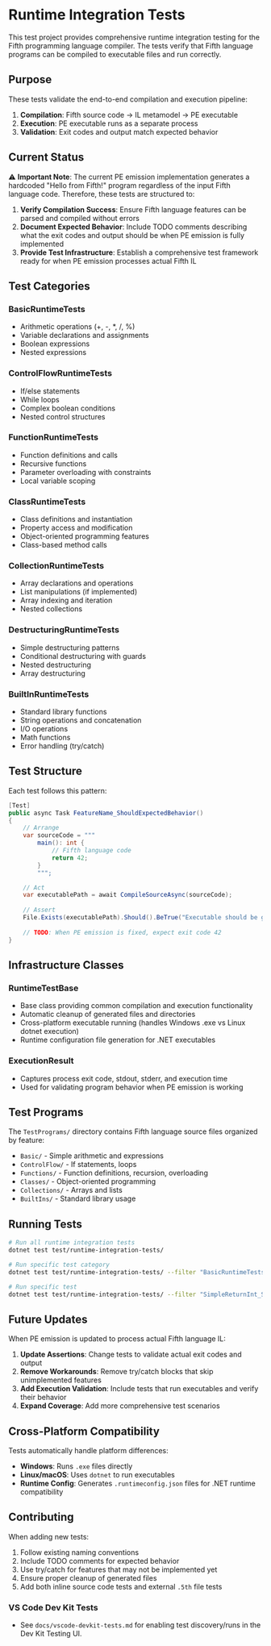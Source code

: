 # Runtime Integration Tests

This test project provides comprehensive runtime integration testing for the Fifth programming language compiler. The tests verify that Fifth language programs can be compiled to executable files and run correctly.

## Purpose

These tests validate the end-to-end compilation and execution pipeline:
1. **Compilation**: Fifth source code → IL metamodel → PE executable
2. **Execution**: PE executable runs as a separate process
3. **Validation**: Exit codes and output match expected behavior

## Current Status

⚠️ **Important Note**: The current PE emission implementation generates a hardcoded "Hello from Fifth!" program regardless of the input Fifth language code. Therefore, these tests are structured to:

1. **Verify Compilation Success**: Ensure Fifth language features can be parsed and compiled without errors
2. **Document Expected Behavior**: Include TODO comments describing what the exit codes and output should be when PE emission is fully implemented
3. **Provide Test Infrastructure**: Establish a comprehensive test framework ready for when PE emission processes actual Fifth IL

## Test Categories

### BasicRuntimeTests
- Arithmetic operations (+, -, *, /, %)
- Variable declarations and assignments
- Boolean expressions
- Nested expressions

### ControlFlowRuntimeTests  
- If/else statements
- While loops
- Complex boolean conditions
- Nested control structures

### FunctionRuntimeTests
- Function definitions and calls
- Recursive functions
- Parameter overloading with constraints
- Local variable scoping

### ClassRuntimeTests
- Class definitions and instantiation
- Property access and modification
- Object-oriented programming features
- Class-based method calls

### CollectionRuntimeTests
- Array declarations and operations
- List manipulations (if implemented)
- Array indexing and iteration
- Nested collections

### DestructuringRuntimeTests
- Simple destructuring patterns
- Conditional destructuring with guards
- Nested destructuring
- Array destructuring

### BuiltInRuntimeTests
- Standard library functions
- String operations and concatenation
- I/O operations
- Math functions
- Error handling (try/catch)

## Test Structure

Each test follows this pattern:

```csharp
[Test]
public async Task FeatureName_ShouldExpectedBehavior()
{
    // Arrange
    var sourceCode = """
        main(): int {
            // Fifth language code
            return 42;
        }
        """;

    // Act
    var executablePath = await CompileSourceAsync(sourceCode);
    
    // Assert
    File.Exists(executablePath).Should().BeTrue("Executable should be generated");
    
    // TODO: When PE emission is fixed, expect exit code 42
}
```

## Infrastructure Classes

### RuntimeTestBase
- Base class providing common compilation and execution functionality
- Automatic cleanup of generated files and directories
- Cross-platform executable running (handles Windows .exe vs Linux dotnet execution)
- Runtime configuration file generation for .NET executables

### ExecutionResult
- Captures process exit code, stdout, stderr, and execution time
- Used for validating program behavior when PE emission is working

## Test Programs

The `TestPrograms/` directory contains Fifth language source files organized by feature:
- `Basic/` - Simple arithmetic and expressions
- `ControlFlow/` - If statements, loops
- `Functions/` - Function definitions, recursion, overloading
- `Classes/` - Object-oriented programming
- `Collections/` - Arrays and lists
- `BuiltIns/` - Standard library usage

## Running Tests

```bash
# Run all runtime integration tests
dotnet test test/runtime-integration-tests/

# Run specific test category
dotnet test test/runtime-integration-tests/ --filter "BasicRuntimeTests"

# Run specific test
dotnet test test/runtime-integration-tests/ --filter "SimpleReturnInt_ShouldGenerateExecutable"
```

## Future Updates

When PE emission is updated to process actual Fifth language IL:

1. **Update Assertions**: Change tests to validate actual exit codes and output
2. **Remove Workarounds**: Remove try/catch blocks that skip unimplemented features  
3. **Add Execution Validation**: Include tests that run executables and verify their behavior
4. **Expand Coverage**: Add more comprehensive test scenarios

## Cross-Platform Compatibility

Tests automatically handle platform differences:
- **Windows**: Runs `.exe` files directly
- **Linux/macOS**: Uses `dotnet` to run executables
- **Runtime Config**: Generates `.runtimeconfig.json` files for .NET runtime compatibility

## Contributing

When adding new tests:
1. Follow existing naming conventions
2. Include TODO comments for expected behavior
3. Use try/catch for features that may not be implemented yet
4. Ensure proper cleanup of generated files
5. Add both inline source code tests and external `.5th` file tests

### VS Code Dev Kit Tests
- See `docs/vscode-devkit-tests.md` for enabling test discovery/runs in the Dev Kit Testing UI.